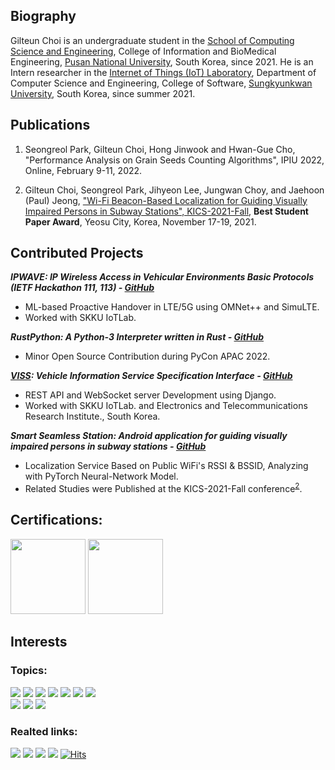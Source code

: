 ## Biography
Gilteun Choi is an undergraduate student in the [School of Computing Science and Engineering](https://cse.pusan.ac.kr/cseEng/index..do), College of Information and BioMedical Engineering, [Pusan National University](https://www.pusan.ac.kr/eng/Main.do), South Korea, since 2021. He is an Intern researcher in the [Internet of Things (IoT) Laboratory](http://iotlab.skku.edu/index.php), Department of Computer Science and Engineering, College of Software, [Sungkyunkwan University](https://www.skku.edu/eng/), South Korea, since summer 2021.

## Publications 
1. Seongreol Park, Gilteun Choi, Hong Jinwook and Hwan-Gue Cho, "Performance Analysis on Grain Seeds Counting Algorithms", IPIU 2022, Online, February 9-11, 2022.

2. Gilteun Choi, Seongreol Park, Jihyeon Lee, Jungwan Choy, and Jaehoon (Paul) Jeong, ["Wi-Fi Beacon-Based Localization for Guiding Visually Impaired Persons in Subway Stations", KICS-2021-Fall](http://iotlab.skku.edu/publications/domestic-conference/WiFi-Beacon-Localization-KICS-2021-Fall.pdf), <b>Best Student Paper Award</b>, Yeosu City, Korea, November 17-19, 2021.

## Contributed Projects

***IPWAVE: IP Wireless Access in Vehicular Environments Basic Protocols (IETF Hackathon 111, 113) - [GitHub](https://github.com/ipwave-hackathon-ietf)***
- ML-based Proactive Handover in LTE/5G using OMNet++ and SimuLTE. 
- Worked with SKKU IoTLab.

***RustPython: A Python-3 Interpreter written in Rust - [GitHub](https://github.com/RustPython/RustPython/pull/3577)***
- Minor Open Source Contribution during PyCon APAC 2022.

***[VISS](https://www.w3.org/TR/viss2-core/): Vehicle Information Service Specification Interface - [GitHub](https://github.com/skku-iotlab/viss_backend)***
- REST API and WebSocket server Development using Django.
- Worked with SKKU IoTLab. and Electronics and Telecommunications Research Institute., South Korea.

***Smart Seamless Station: Android application for guiding visually impaired persons in subway stations - [GitHub](https://github.com/gilteunchoi/3S)***
- Localization Service Based on Public WiFi's RSSI & BSSID, Analyzing with PyTorch Neural-Network Model. 
- Related Studies were Published at the KICS-2021-Fall conference<sup>[2](http://iotlab.skku.edu/publications/domestic-conference/WiFi-Beacon-Localization-KICS-2021-Fall.pdf)</sup>.



## Certifications:
<a href="https://www.credly.com/badges/f53f8506-56ba-4c42-9c36-10b76cd17146/public_url"><img src="https://user-images.githubusercontent.com/61682534/156751782-7e5585b7-d97e-4530-8e03-8f100dd4aa58.png" width="120"></a>
<a href="https://www.credly.com/badges/cdd98f16-d80d-4bdb-b745-984296205154/public_url"><img src="https://user-images.githubusercontent.com/61682534/156751755-46dc2622-06ca-4782-ac95-07860e9a751f.png" width="120"></a>

## Interests
### Topics:
<a href="https://rustpython.github.io/"><img src="https://img.shields.io/badge/RustPython-f74c00?style=flat"/></a>
<a href="https://omnetpp.org/"><img src="https://img.shields.io/badge/OMNet++-196f93?style=flat"/></a>
<a href="https://www.eclipse.org/sumo/"><img src="https://img.shields.io/badge/SUMO-338033?style=flat"/></a>
<a href="https://inet.omnetpp.org/"><img src="https://img.shields.io/badge/INET-2fa4e7?style=flat"/></a>
<a href="https://www.w3.org/TR/vehicle-information-service/"><img src="https://img.shields.io/badge/VISS-1a5e9a?style=flat"/></a>
<a href="https://aws.amazon.com/"><img src="https://img.shields.io/badge/Amazon Web Service-ff9900?style=flat"/></a>
<a href="https://www.djangoproject.com/"><img src="https://img.shields.io/badge/Django-0C4B33?style=flat"/></a><br>
<img src="https://img.shields.io/badge/Wireless Network-808080?style=flat"/> <img src="https://img.shields.io/badge/Indoor Localization-808080?style=flat"/> <img src="https://img.shields.io/badge/Deep Learning-808080?style=flat"/>

### Realted links:
<a href="https://mailcar.com"><img src="https://img.shields.io/badge/Blog-e9dcbe?style=flat"/></a>
<a href="https://cse.pusan.ac.kr/cse/27725/subview.do"><img src="https://img.shields.io/badge/CodeCoach-196f93?style=flat"/></a>
<a href="https://scholar.google.com/citations?user=WYW1S4wAAAAJ"><img src="https://img.shields.io/badge/Google Scholar-4285F4?style=flat&logo=GoogleScholar&logoColor=white"/></a>
<a href="https://www.dbpia.co.kr/author/authorDetail?ancId=5079461"><img src="https://img.shields.io/badge/DBpia-ef4348?style=flat"/></a>
[![Hits](https://hits.seeyoufarm.com/api/count/incr/badge.svg?url=https%3A%2F%2Fgithub.com%2Fgilteunchoi&count_bg=%23000000&title_bg=%23000000&icon=github.svg&icon_color=%23FFFFFF&title=hits&edge_flat=false)](https://hits.seeyoufarm.com)
